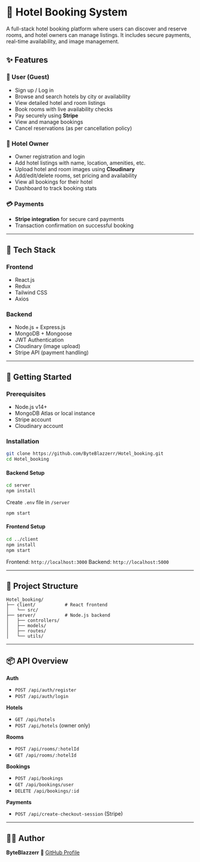 # 🏨 Hotel Booking System

A full-stack hotel booking platform where users can discover and reserve rooms, and hotel owners can manage listings. It includes secure payments, real-time availability, and image management.

## ✨ Features

### 👤 User (Guest)

* Sign up / Log in
* Browse and search hotels by city or availability
* View detailed hotel and room listings
* Book rooms with live availability checks
* Pay securely using **Stripe**
* View and manage bookings
* Cancel reservations (as per cancellation policy)

### 🏨 Hotel Owner

* Owner registration and login
* Add hotel listings with name, location, amenities, etc.
* Upload hotel and room images using **Cloudinary**
* Add/edit/delete rooms, set pricing and availability
* View all bookings for their hotel
* Dashboard to track booking stats

### 💳 Payments

* **Stripe integration** for secure card payments
* Transaction confirmation on successful booking

---

## 🔧 Tech Stack

### Frontend

* React.js
* Redux
* Tailwind CSS
* Axios

### Backend

* Node.js + Express.js
* MongoDB + Mongoose
* JWT Authentication
* Cloudinary (image upload)
* Stripe API (payment handling)

---

## 🚀 Getting Started

### Prerequisites

* Node.js v14+
* MongoDB Atlas or local instance
* Stripe account
* Cloudinary account

### Installation

```bash
git clone https://github.com/ByteBlazzerr/Hotel_booking.git
cd Hotel_booking
```

#### Backend Setup

```bash
cd server
npm install
```

Create `.env` file in `/server`

```bash
npm start
```

#### Frontend Setup

```bash
cd ../client
npm install
npm start
```

Frontend: `http://localhost:3000`
Backend: `http://localhost:5000`

---

## 📁 Project Structure

```
Hotel_booking/
├── client/           # React frontend
│   └── src/
├── server/           # Node.js backend
│   ├── controllers/
│   ├── models/
│   ├── routes/
│   └── utils/
```

---

## 📦 API Overview

**Auth**

* `POST /api/auth/register`
* `POST /api/auth/login`

**Hotels**

* `GET /api/hotels`
* `POST /api/hotels` (owner only)

**Rooms**

* `POST /api/rooms/:hotelId`
* `GET /api/rooms/:hotelId`

**Bookings**

* `POST /api/bookings`
* `GET /api/bookings/user`
* `DELETE /api/bookings/:id`

**Payments**

* `POST /api/create-checkout-session` (Stripe)

---

## 🙋‍♂️ Author

**ByteBlazzerr**
🔗 [GitHub Profile](https://github.com/ByteBlazzerr)


